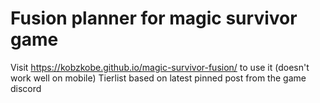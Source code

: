 # Fusion planner for magic survivor game
Visit https://kobzkobe.github.io/magic-survivor-fusion/ to use it (doesn't work well on mobile)
Tierlist based on latest pinned post from the game discord 
